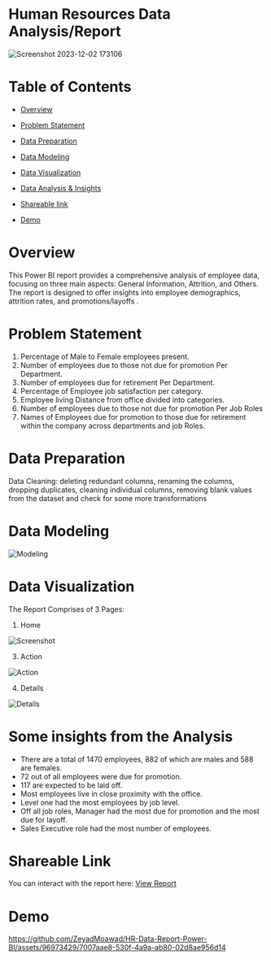 # Human Resources Data Analysis/Report
![Screenshot 2023-12-02 173106](https://github.com/ZeyadMoawad/HR-Data-Report-Power-BI/assets/96973429/e52c8da9-b545-4be6-85e8-2e1eeb2294de)

# Table of Contents
 - [Overview](https://github.com/ZeyadMoawad/HR-Data-Report-Power-BI/blob/main/README.md#overview)
 
 - [Problem Statement](https://github.com/ZeyadMoawad/HR-Data-Report-Power-BI/blob/main/README.md#problem-statement)
 
 - [Data Preparation](https://github.com/ZeyadMoawad/HR-Data-Report-Power-BI/tree/main#data-preparation)
   
 - [Data Modeling](https://github.com/ZeyadMoawad/HR-Data-Report-Power-BI/blob/main/README.md#data-modeling)
   
 
 - [Data Visualization]()
 
 - [Data Analysis & Insights](https://github.com/ZeyadMoawad/HR-Data-Report-Power-BI/blob/main/README.md#some-insights-from-the-analysis)
 
 - [Shareable link](https://github.com/ZeyadMoawad/HR-Data-Report-Power-BI/blob/main/README.md#shareable-link)
   
 - [Demo](https://github.com/ZeyadMoawad/HR-Data-Report-Power-BI/blob/main/README.md#demo)
# Overview
This Power BI report provides a comprehensive analysis of employee data, focusing on three main aspects: General Information, Attrition, and Others. The report is designed to offer insights into employee demographics, attrition rates, and promotions/layoffs .
# Problem Statement
1. Percentage of Male to Female employees present.
2. Number of employees due to those not due for promotion Per Department.
3. Number of employees due for retirement Per Department.
4. Percentage of Employee job satisfaction per category.
5. Employee living Distance from office divided into categories.
6. Number of employees due to those not due for promotion Per Job Roles
7. Names of Employees due for promotion to those due for retirement within the company across departments and job Roles.
# Data Preparation
Data Cleaning: deleting redundant columns, renaming the columns, dropping duplicates, cleaning individual columns, removing blank values from the dataset and check for some more transformations
# Data Modeling
![Modeling](https://github.com/ZeyadMoawad/HR-Data-Report-Power-BI/assets/96973429/f6758415-85c4-42d5-8c25-681a9e4b089b)

# Data Visualization
The Report Comprises of 3 Pages:
1. Home

![Screenshot](https://github.com/ZeyadMoawad/HR-Data-Report-Power-BI/assets/96973429/92a74f25-013a-4a71-b5cc-0965c0c9aade)

3. Action

![Action](https://github.com/ZeyadMoawad/HR-Data-Report-Power-BI/assets/96973429/3553924a-43bc-4895-9e4a-d39bf0b07202)

4. Details

![Details](https://github.com/ZeyadMoawad/HR-Data-Report-Power-BI/assets/96973429/74497be8-5f0f-4dc6-9db8-791e5d61d90e)



# Some insights from the Analysis
- There are a total of 1470 employees, 882 of which are males and 588 are females.
- 72 out of all employees were due for promotion.
- 117 are expected to be laid off.
- Most employees live in close proximity with the office.
- Level one had the most employees by job level.
- Off all job roles, Manager had the most due for promotion and the most due for layoff.
- Sales Executive role had the most number of employees.

# Shareable Link
You can interact with the report here:
[View Report]() 
# Demo
https://github.com/ZeyadMoawad/HR-Data-Report-Power-BI/assets/96973429/7007aae8-530f-4a9a-ab80-02d8ae956d14


